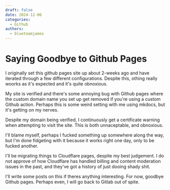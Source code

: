 ```yaml
---
draft: false
date: 2024-12-06
categories:
  - Github
authors:
  - blueteamjames
---
```


# Saying Goodbye to Github Pages
I originally set this github pages site up about 2-weeks ago and have iterated through a few different configurations. Despite this, othing really woorks as it's expected and it's quite obnoxious.

My site is verified and there's some annoying bug with Github pages where the custom domain name you set up get removed if you're using a custom Github action. Perhaps this is some weird setting with me using mkdocs, but it's getting on my nerves.
<!-- more -->

Despite my domain being verified, I continuously get a certificate warning when attempting to visit the site. This is both unnaceptable, and obnoxious.

I'll blame myself, perhaps I fucked something up somewhere along the way, but I'm done fidgeting with it because it works right one day, only to be fucked another.

I'll be migrating things to Cloudflare pages, despite my best judgement. I do not approve of how Cloudflare has handled billing and content moderation issues in the past, and they've got a history of just dooing shady shit. 

I'll write some posts on this if theres anything interesting. For now, goodbye Github pages. Perhaps even, I will go back to Gitlab out of spite.